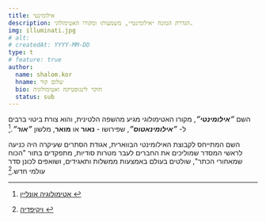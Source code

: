 ```yaml
---
title: אילומינטי
description: הגדרת המונח ״אילומינטי״, משמעותו ומקורו האטימולוגי.
img: illuminati.jpg
# alt: 
# createdAt: YYYY-MM-DD
type: t
# feature: true
author:
  name: shalom.kor
  hname: שלום קור
  bio: חוקר לינגוסטיקה ואטימולוגיה
  status: sub
---
```


השם ***״אילומינטי״***, מקורו האטימולוגי מגיע מהשפה הלטינית, והוא צורת ביטוי ברבים ל- ***״אילומינאטוס״***, שפירושו - **נאור** או **מואר**, מלשון ***״אור״***.[^1]

השם המתייחס לקבוצת האילומינטי הבווארית, אגודת הסתרים שעיקרה היה כניעה לראשי המסדר שמוליכים את החברים לעבר מטרות סודיות, מתפקדים בתור "הכוח שמאחורי הכתר", שולטים בעולם באמצעות ממשלות ותאגידים, ושואפים לכונן סדר עולמי חדש.[^2]

[^1]: [ אטימולוגיה אונליין ](https://www.etymonline.com/word/illuminati)
[^2]: [ ויקיפדיה ](https://he.wikipedia.org/wiki/%D7%90%D7%99%D7%9C%D7%95%D7%9E%D7%99%D7%A0%D7%98%D7%99)
